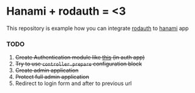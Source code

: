 # Hanami + rodauth = <3
This repository is example how you can integrate [rodauth](http://rodauth.jeremyevans.net) to [hanami](http://hanamirb.org) app

### TODO
1. ~~Create Authentication module like [this](http://hanamirb.org/guides/actions/share-code/) (in auth app)~~
2. ~~Try to use `controller.prepare` configuration block~~
3. ~~Create admin application~~
4. ~~Protect full admin application~~
5. Redirect to login form and after to previous url
